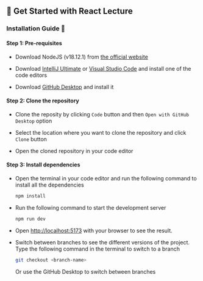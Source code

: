 ## 🚀 Get Started with React Lecture 

### Installation Guide 🔨

#### Step 1: Pre-requisites

- Download NodeJS (v18.12.1) from [the official website](https://nodejs.org/en/blog/release/v18.12.1)

- Download [IntelliJ Ultimate](https://www.jetbrains.com/de-de/idea/download/#section=windows) or [Visual Studio Code](https://code.visualstudio.com/download) and install one of the code editors

- Download [GitHub Desktop](https://desktop.github.com/) and install it

#### Step 2: Clone the repository

- Clone the reposity by clicking `Code` button and then `Open with GitHub Desktop` option

- Select the location where you want to clone the repository and click `Clone` button

- Open the cloned repository in your code editor

#### Step 3: Install dependencies

- Open the terminal in your code editor and run the following command to install all the dependencies

    ```bash
    npm install
    ```
- Run the following command to start the development server

    ```bash
    npm run dev
    ```
- Open [http://localhost:5173](http://localhost:5173) with your browser to see the result.

- Switch between branches to see the different versions of the project. Type the following command in the terminal to switch to a branch

    ```bash
    git checkout <branch-name>
    ```

    Or use the GitHub Desktop to switch between branches